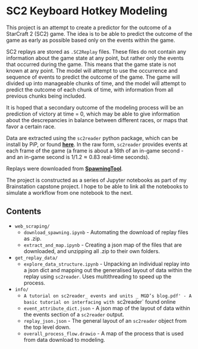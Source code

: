# SC2 Keyboard Hotkey Modeling

This project is an attempt to create a predictor for the outcome of a StarCraft 2 (SC2) game. The idea is to be able to predict the outcome of the game as early as possible based only on the events within the game.

SC2 replays are stored as `.SC2Replay` files. These files do not contain any information about the game state at any point, but rather only the events that occurred during the game. This means that the game state is not known at any point. The model will attempt to use the occurrence and sequence of events to predict the outcome of the game. The game will divided up into manageable chunks of time, and the model will attempt to predict the outcome of each chunk of time, with information from all previous chunks being included.

It is hoped that a secondary outcome of the modeling process will be an prediction of victory at time = 0, which may be able to give information about the descrepancies in balance between different races, or maps that favor a certain race.

Data are extracted using the `sc2reader` python package, which can be install by PiP, or found __[here](https://github.com/ggtracker/sc2reader)__. In the raw form, `sc2reader` provides events at each frame of the game (a frame is about a 16th of an in-game second - and an in-game second is $1/1.2 \approx 0.83$ real-time seconds).

Replays were downloaded from __[SpawningTool](https://lotv.spawningtool.com)__.

The project is constructed as a series of Jupyter notebooks as part of my Brainstation capstone project. I hope to be able to link all the notebooks to simulate a workflow from one notebook to the next.

## Contents
* `web_scraping/`
    * `download_spawning.ipynb` - Automating the download of replay files as .zip.
    * `extract_and_map.ipynb` - Creating a json map of the files that are downloaded, and unzipping all .zip to their own folders.
* `get_replay_data/`
    * `explore_data_structure.ipynb` - Unpacking an individual replay into a json dict and mapping out the generalised layout of data within the replay using `sc2reader`. Uses multithreading to speed up the process.
* `info/`
    * `A tutorial on sc2reader_ events and units _ MGD’s blog.pdf' - A basic tutorial on interfacing with `sc2reader` found online
    * `event_attribute_dict.json` - A json map of the layout of data within the events section of a `sc2reader` output.
    * `replay_json.json` - The general layout of an `sc2reader` object from the top level down.
    * `overall_process_flow.drawio` - A map of the process that is used from data download to modeling.